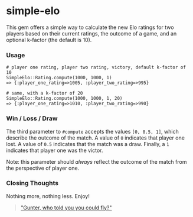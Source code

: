 # simple-elo

This gem offers a simple way to calculate the new Elo ratings for two players based on their current ratings, the outcome of a game, and an optional k-factor (the default is 10).

### Usage

    # player one rating, player two rating, victory, default k-factor of 10
    SimpleElo::Rating.compute(1000, 1000, 1)
    => {:player_one_rating=>1005, :player_two_rating=>995}

    # same, with a k-factor of 20
    SimpleElo::Rating.compute(1000, 1000, 1, 20)
    => {:player_one_rating=>1010, :player_two_rating=>990}
    
### Win / Loss / Draw

The third parameter to `#compute` accepts the values `[0, 0.5, 1]`, which describe the outcome of the match. A value of `0` indicates that player one lost. A value of `0.5` indicates that the match was a draw. Finally, a `1` indicates that player one was the victor.

Note: this parameter should *always* reflect the outcome of the match from the perspective of player one.

### Closing Thoughts 

Nothing more, nothing less. Enjoy!

> ["Gunter, who told you you could fly?"](http://www.youtube.com/watch?v=Ar_8Tm7jnyQ)
